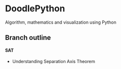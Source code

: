 # DoodlePython
Algorithm, mathematics and visualization using Python

## Branch outline
#### SAT
- Understanding Separation Axis Theorem
